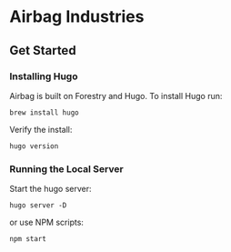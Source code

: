 # Airbag Industries

## Get Started

### Installing Hugo

Airbag is built on Forestry and Hugo. To install Hugo run:

```(shell)
brew install hugo
```

Verify the install:

```(shell)
hugo version
```

### Running the Local Server

Start the hugo server:

```(shell)
hugo server -D
```

or use NPM scripts:

```(shell)
npm start
```
